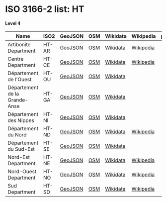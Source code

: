 # ISO 3166-2 list: HT


#### Level 4
Name | ISO2 | GeoJSON | OSM | Wikidata | Wikipedia | population 
--- | --- | --- | --- | --- | --- | --: 
Artibonite Department | HT-AR | [GeoJSON](../../geojson/q8/iso2/HT/HT-AR.geojson) | [OSM](https://www.openstreetmap.org/relation/392238) | [Wikidata](https://www.wikidata.org/wiki/Q844024) | [Wikipedia](http://en.wikipedia.org/wiki/fr%3AArtibonite%20%28d%C3%A9partement%20d%27Ha%C3%AFti%29) | 
Centre Department | HT-CE | [GeoJSON](../../geojson/q8/iso2/HT/HT-CE.geojson) | [OSM](https://www.openstreetmap.org/relation/392213) | [Wikidata](https://www.wikidata.org/wiki/Q844528) | [Wikipedia](http://en.wikipedia.org/wiki/fr%3ACentre%20%28d%C3%A9partement%20d%27Ha%C3%AFti%29) | 
Département de l'Ouest | HT-OU | [GeoJSON](../../geojson/q8/iso2/HT/HT-OU.geojson) | [OSM](https://www.openstreetmap.org/relation/386871) | [Wikidata](https://www.wikidata.org/wiki/Q1434621) |  | 
Département de la Grande-Anse | HT-GA | [GeoJSON](../../geojson/q8/iso2/HT/HT-GA.geojson) | [OSM](https://www.openstreetmap.org/relation/391700) | [Wikidata](https://www.wikidata.org/wiki/Q913231) |  | 
Département des Nippes | HT-NI | [GeoJSON](../../geojson/q8/iso2/HT/HT-NI.geojson) | [OSM](https://www.openstreetmap.org/relation/391834) | [Wikidata](https://www.wikidata.org/wiki/Q125232) |  | 
Département du Nord | HT-ND | [GeoJSON](../../geojson/q8/iso2/HT/HT-ND.geojson) | [OSM](https://www.openstreetmap.org/relation/392028) | [Wikidata](https://www.wikidata.org/wiki/Q943932) | [Wikipedia](http://en.wikipedia.org/wiki/fr%3ANord%20%28d%C3%A9partement%20d%27Ha%C3%AFti%29) | 
Département du Sud-Est | HT-SE | [GeoJSON](../../geojson/q8/iso2/HT/HT-SE.geojson) | [OSM](https://www.openstreetmap.org/relation/391953) | [Wikidata](https://www.wikidata.org/wiki/Q936717) |  | 
Nord-Est Department | HT-NE | [GeoJSON](../../geojson/q8/iso2/HT/HT-NE.geojson) | [OSM](https://www.openstreetmap.org/relation/392189) | [Wikidata](https://www.wikidata.org/wiki/Q928694) | [Wikipedia](http://en.wikipedia.org/wiki/fr%3ANord-Est%20%28d%C3%A9partement%20d%27Ha%C3%AFti%29) | 
Nord-Ouest Department | HT-NO | [GeoJSON](../../geojson/q8/iso2/HT/HT-NO.geojson) | [OSM](https://www.openstreetmap.org/relation/391963) | [Wikidata](https://www.wikidata.org/wiki/Q608361) | [Wikipedia](http://en.wikipedia.org/wiki/fr%3ANord-Ouest%20%28d%C3%A9partement%20d%27Ha%C3%AFti%29) | 
Sud Department | HT-SD | [GeoJSON](../../geojson/q8/iso2/HT/HT-SD.geojson) | [OSM](https://www.openstreetmap.org/relation/2744350) | [Wikidata](https://www.wikidata.org/wiki/Q936704) | [Wikipedia](http://en.wikipedia.org/wiki/fr%3ASud%20%28d%C3%A9partement%20d%27Ha%C3%AFti%29) | 
